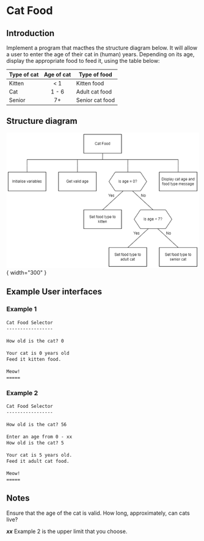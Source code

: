 # Cat Food


## Introduction

Implement a program that macthes the structure diagram below.  It will allow a user to enter the age of their cat in (human) years.  Depending on its age, display the appropriate food to feed it, using the table below:

| Type of cat | Age of cat | Type of food |
| ----------- | :--------: | ------------ |
| Kitten      | < 1        | Kitten food |
| Cat         | 1 - 6      | Adult cat food |
| Senior      | 7+         | Senior cat food |


## Structure diagram

![Image title](../Images/sd.png){ width="300" }

## Example User interfaces

### Example 1

```
Cat Food Selector
-----------------

How old is the cat? 0

Your cat is 0 years old
Feed it kitten food.

Meow!
=====
```

### Example 2

```
Cat Food Selector
-----------------

How old is the cat? 56

Enter an age from 0 - xx
How old is the cat? 5

Your cat is 5 years old.
Feed it adult cat food.

Meow!
=====
```


## Notes

Ensure that the age of the cat is valid.  How long, approximately, can cats live?

___xx___ Example 2 is the upper limit that you choose.
